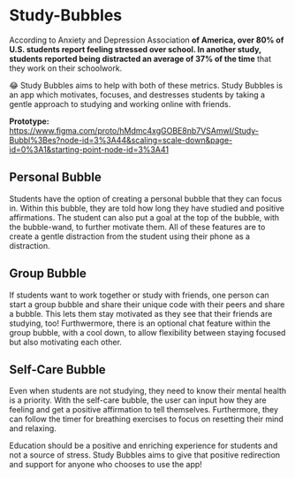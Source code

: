 # Study-Bubbles
According to Anxiety and Depression Association **of America, **over 80% of U.S. students report feeling stressed over school**. In another study, students reported being distracted an average of 37% of the time** that they work on their schoolwork.

:joy: Study Bubbles aims to help with both of these metrics. Study Bubbles is an app which motivates, focuses, and destresses students by taking a gentle approach to studying and working online with friends.

**Prototype:** https://www.figma.com/proto/hMdmc4xgGOBE8nb7VSAmwI/Study-Bubbl%3Bes?node-id=3%3A44&scaling=scale-down&page-id=0%3A1&starting-point-node-id=3%3A41
## Personal Bubble
Students have the option of creating a personal bubble that they can focus in. Within this bubble, they are told how long they have studied and positive affirmations. The student can also put a goal at the top of the bubble, with the bubble-wand, to further motivate them. All of these features are to create a gentle distraction from the student using their phone as a distraction.

## Group Bubble
If students want to work together or study with friends, one person can start a group bubble and share their unique code with their peers and share a bubble. This lets them stay motivated as they see that their friends are studying, too! Furthwermore, there is an optional chat feature within the group bubble, with a cool down, to allow flexibility between staying focused but also motivating each other. 

## Self-Care Bubble
Even when students are not studying, they need to know their mental health is a priority. With the self-care bubble, the user can input how they are feeling and get a positive affirmation to tell themselves. Furthermore, they can follow the timer for breathing exercises to focus on resetting their mind and relaxing. 

Education should be a positive and enriching experience for students and not a source of stress. Study Bubbles aims to give that positive redirection and support for anyone who chooses to use the app!
